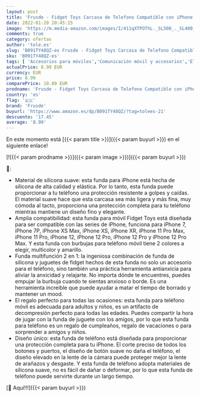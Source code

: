 ```yaml
---
layout: post
title: 'Frusde - Fidget Toys Carcasa de Telefono Compatible con iPhone 6/ 6S/ 7/8/ SE 2020  Push Pop Bubble Fidget Sensory Toy Stress Relief Silicona  Soft Anti-Drop Phone Case para iPhone 6/7/ 8 [Multicolor]'
date: 2022-01-20 20:45:15
image: 'https://m.media-amazon.com/images/I/411qXTPOThL._SL500_._SL400_.jpg'
comments: true
category: ofertas
author: 'tole.es'
slug: 'B091TY48QZ-es Frusde - Fidget Toys Carcasa de Telefono Compatible con...'
sku: 'B091TY48QZ-es'
tags: [ 'Accesorios para móviles','Comunicación móvil y accesorios','Electrónica','Fundas calcetín para móviles','Fundas y carcasas para teléfonos móviles','frusde','iphone', ]
actualPrice: 8.99 EUR
currency: EUR
price: 8.99
comparePrice: 10.89 EUR
prodname: 'Frusde - Fidget Toys Carcasa de Telefono Compatible con iPhone 6/ 6S/ 7/8/ SE 2020  Push Pop Bubble Fidget Sensory Toy Stress Relief Silicona  Soft Anti-Drop Phone Case para iPhone 6/7/ 8 [Multicolor]'
country: 'es'
flag: '🇪🇸'
brand: 'Frusde'
buyurl: 'https://www.amazon.es/dp/B091TY48QZ/?tag=tolees-21'
descuento: '17.45'
average: '8.99'
---
```


En este momento está [{{< param title >}}]({{< param buyurl >}}) en el siguiente enlace!

[![{{< param prodname >}}]({{< param image >}})]({{< param buyurl >}})

🔎:

- Material de silicona suave: esta funda para iPhone está hecha de silicona de alta calidad y elástica. Por lo tanto, esta funda puede proporcionar a tu teléfono una protección resistente a golpes y caídas. El material suave hace que esta carcasa sea más ligera y más fina, muy cómoda al tacto, proporciona una protección completa para tu teléfono mientras mantiene un diseño fino y elegante.
- Amplia compatibilidad: esta funda para móvil Fidget Toys está diseñada para ser compatible con las series de iPhone, funciona para iPhone 7, iPhone 7P, iPhone XS Max, iPhone XS, iPhone XR, iPhone 11 Pro Max, iPhone 11 Pro, iPhone 12, iPhone 12 Pro, iPhone 12 Pro y iPhone 12 Pro Max. Y esta funda con burbujas para teléfono móvil tiene 2 colores a elegir, multicolor y amarillo.
- Funda multifunción 2 en 1: la ingeniosa combinación de funda de silicona y juguetes de fidget hechos de esta funda no solo un accesorio para el teléfono, sino también una práctica herramienta antianxicia para aliviar la anxicidad y relajarte. No importa dónde te encuentres, puedes empujar la burbuja cuando te sientas anxioso o borde. Es una herramienta increíble que puede ayudar a matar el tiempo de borrado y mantener un mood.
- El regalo perfecto para todas las ocasiones: esta funda para teléfono móvil es adecuada para adultos y niños, es un artifacto de decompresión perfecto para todas las edades. Puedes compartir la hora de jugar con la funda de juguete con los amigos, por lo que esta funda para teléfono es un regalo de cumpleaños, regalo de vacaciones o para sorprender a amigos y niños.
- Diseño único: esta funda de teléfono está diseñada para proporcionar una protección completa para tu iPhone. El corte preciso de todos los botones y puertos, el diseño de botón suave no daña el teléfono, el diseño elevado en la lente de la cámara puede proteger mejor la lente de arañazos y desgaste. Y esta funda de teléfono adopta materiales de silicona suave, no es fácil de dañar o deformar, por lo que esta funda de teléfono puede servirte durante un largo tiempo.

[🛒 Aquí!!!]({{< param buyurl >}})
